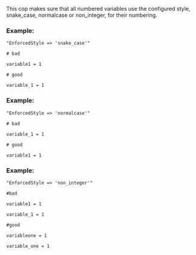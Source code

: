 This cop makes sure that all numbered variables use the
configured style, snake_case, normalcase or non_integer,
for their numbering.

### Example:
    "EnforcedStyle => 'snake_case'"

    # bad

    variable1 = 1

    # good

    variable_1 = 1

### Example:
    "EnforcedStyle => 'normalcase'"

    # bad

    variable_1 = 1

    # good

    variable1 = 1

### Example:
    "EnforcedStyle => 'non_integer'"

    #bad

    variable1 = 1

    variable_1 = 1

    #good

    variableone = 1

    variable_one = 1
